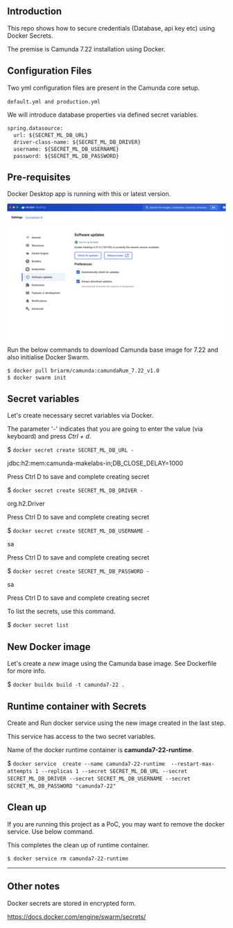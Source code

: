 ## Introduction
This repo shows how to secure credentials (Database, api key etc) using Docker Secrets.

The premise is Camunda 7.22 installation using Docker.


## Configuration Files
Two yml configuration files are present in the Camunda core setup.

`default.yml and production.yml`


We will introduce database properties via defined secret variables.

```
spring.datasource:
  url: ${SECRET_ML_DB_URL}
  driver-class-name: ${SECRET_ML_DB_DRIVER}
  username: ${SECRET_ML_DB_USERNAME}
  password: ${SECRET_ML_DB_PASSWORD}
```

## Pre-requisites

Docker Desktop app is running with this or latest version.

![alt text](image.png)

Run the below commands to download Camunda base image for 7.22 and also initialise Docker Swarm.

```
$ docker pull briarm/camunda:camundaRum_7.22_v1.0
$ docker swarm init 
```


## Secret variables
Let's create necessary secret variables via Docker.

The parameter '-' indicates that you are going to enter the value (via keyboard) and press *Ctrl + d*.


$ `docker secret create SECRET_ML_DB_URL -`

jdbc:h2:mem:camunda-makelabs-in;DB_CLOSE_DELAY=1000

Press Ctrl D to save and complete creating secret

$ `docker secret create SECRET_ML_DB_DRIVER -`

org.h2.Driver

Press Ctrl D to save and complete creating secret

$ `docker secret create SECRET_ML_DB_USERNAME -`

sa

Press Ctrl D to save and complete creating secret

$ `docker secret create SECRET_ML_DB_PASSWORD -`

sa

Press Ctrl D to save and complete creating secret

To list the secrets, use this command.

$ `docker secret list`


## New Docker image
Let's create a *new* image using the Camunda base image. 
See Dockerfile for more info.

$ `docker buildx build -t camunda7-22 .`


## Runtime container with Secrets
Create and Run docker service using the new image created in the last step.

This service has access to the two secret variables.

Name of the docker runtime container is **camunda7-22-runtime**.

$ `docker service  create --name camunda7-22-runtime  --restart-max-attempts 1 --replicas 1 --secret SECRET_ML_DB_URL --secret SECRET_ML_DB_DRIVER --secret SECRET_ML_DB_USERNAME --secret SECRET_ML_DB_PASSWORD "camunda7-22"`


## Clean up
If you are running this project as a PoC, you may want to remove the docker service. Use below command.

This completes the clean up of runtime container.

```
$ docker service rm camunda7-22-runtime
```

--------------------
## Other notes

Docker secrets are stored in encrypted form.

https://docs.docker.com/engine/swarm/secrets/
